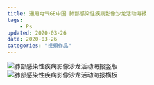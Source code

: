 ```yaml
---
title: 通用电气GE中国 肺部感染性疾病影像沙龙活动海报
tags: 
    - Ps
updated: 2020-03-26
date: 2020-03-26
categories: "視頻作品"
---
```


![肺部感染性疾病影像沙龙活动海报竖版](/asset/content/GE4/海报22.jpg)
![肺部感染性疾病影像沙龙活动海报横板](/asset/content/GE4/新横板5_副本.jpg)
